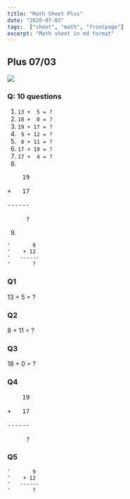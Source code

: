 ```yaml
---
title: "Math Sheet Plus"
date: "2020-07-03"
tags:  ["sheet", "math", "frontpage"]
excerpt: "Math sheet in md format"
---
```


## Plus 07/03

![](https://happynumbers.com/assets/home/home-image-996da980c7ad9ce2366c7bb9358b8954.svg)

### Q: 10 questions

1. `13 +  5 = ?`
2. `18 +  0 = ?`
3. `19 + 17 = ?`
4. ` 9 + 12 = ?`
5. ` 8 + 11 = ?`
6. `17 + 19 = ?`
7. `17 +  4 = ?`
8.
<pre>
    19<br/>
+   17<br/>
------<br/>
     ?
</pre>
9.
```text
'       9
'    + 12
'   ------
'       ?
```

### Q1
13 + 5 = ?
<!-- 18 -->

### Q2
8 + 11 = ?
<!-- 19 -->

### Q3
18 + 0 = ?
<!-- 18 -->

### Q4

<pre>
    19<br/>
+   17<br/>
------<br/>
     ?
</pre>
<!-- 35 -->

### Q5
```text
'       9
'    + 12
'   ------
'       ?
```
<!-- 21 -->
